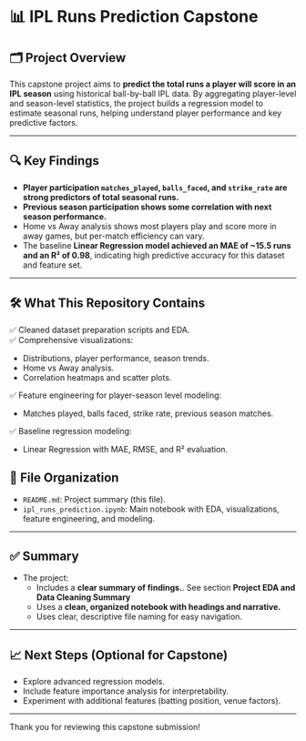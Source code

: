 # 📊 IPL Runs Prediction Capstone

## 🗂️ Project Overview

This capstone project aims to **predict the total runs a player will score in an IPL season** using historical ball-by-ball IPL data. By aggregating player-level and season-level statistics, the project builds a regression model to estimate seasonal runs, helping understand player performance and key predictive factors.

---

## 🔍 Key Findings

- **Player participation `matches_played`, `balls_faced`, and `strike_rate` are strong predictors of total seasonal runs.**
- **Previous season participation shows some correlation with next season performance.**
- Home vs Away analysis shows most players play and score more in away games, but per-match efficiency can vary.
- The baseline **Linear Regression model achieved an MAE of ~15.5 runs and an R² of 0.98**, indicating high predictive accuracy for this dataset and feature set.

---

## 🛠️ What This Repository Contains

✅ Cleaned dataset preparation scripts and EDA.  
✅ Comprehensive visualizations:
- Distributions, player performance, season trends.
- Home vs Away analysis.
- Correlation heatmaps and scatter plots.

✅ Feature engineering for player-season level modeling:
- Matches played, balls faced, strike rate, previous season matches.

✅ Baseline regression modeling:
- Linear Regression with MAE, RMSE, and R² evaluation.


## 📂 File Organization

- `README.md`: Project summary (this file).
- `ipl_runs_prediction.ipynb`: Main notebook with EDA, visualizations, feature engineering, and modeling.

---

## ✅ Summary

- The project:
  - Includes a **clear summary of findings.**. See section **Project EDA and Data Cleaning Summary**
  - Uses a **clean, organized notebook with headings and narrative.**
  - Uses clear, descriptive file naming for easy navigation.

---

## 📈 Next Steps (Optional for Capstone)

- Explore advanced regression models.
- Include feature importance analysis for interpretability.
- Experiment with additional features (batting position, venue factors).

---

Thank you for reviewing this capstone submission!

